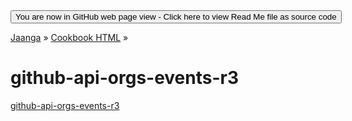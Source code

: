 ﻿
<span style=display:none; >
[You are now in GitHub source code view - Click here to view Read Me file as a web page]( http://jaanga.github.io/cookbook-html/examples/index.html "View file as a web page." ) </span>
<input type=button onclick=window.location.href='https://github.com/jaanga/jaanga.github.io/tree/master/cookbook-html/examples/'; value='You are now in GitHub web page view - Click here to view Read Me file as source code' />

[Jaanga]( http://jaanga.github.io ) &raquo; [Cookbook HTML]( http://jaanga.github.io/cookbook-html/  ) &raquo;


github-api-orgs-events-r3
===

[github-api-orgs-events-r3]( github-api-orgs-events-r3.html )
